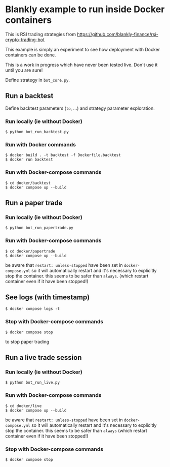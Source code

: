 # Blankly example to run inside Docker containers

This is RSI trading strategies from https://github.com/blankly-finance/rsi-crypto-trading-bot

This example is simply an experiment to see how deployment with Docker containers can be done.

This is a work in progress which have never been tested live.
Don't use it until you are sure!

Define strategy in `bot_core.py`.

## Run a backtest

Define backtest parameters (`to`, ...) and strategy parameter exploration.

### Run locally (ie without Docker)
```
$ python bot_run_backtest.py
```

### Run with Docker commands
```
$ docker build . -t backtest -f Dockerfile.backtest
$ docker run backtest
```

### Run with Docker-compose commands
```
$ cd docker/backtest
$ docker compose up --build
```

## Run a paper trade
### Run locally (ie without Docker)
```
$ python bot_run_papertrade.py
```

### Run with Docker-compose commands
```
$ cd docker/papertrade
$ docker compose up --build
```

be aware that `restart: unless-stopped` have been set in `docker-compose.yml` so it will automatically restart and it's necessary to explicitly stop the container.
this seems to be safer than `always`. (which restart container even if it have been stopped!)

## See logs (with timestamp)
```
$ docker compose logs -t
```

### Stop with Docker-compose commands
```
$ docker compose stop
```

to stop paper trading

## Run a live trade session
### Run locally (ie without Docker)
```
$ python bot_run_live.py
```

### Run with Docker-compose commands
```
$ cd docker/live
$ docker compose up --build
```

be aware that `restart: unless-stopped` have been set in `docker-compose.yml` so it will automatically restart and it's necessary to explicitly stop the container.
this seems to be safer than `always` (which restart container even if it have been stopped!)

### Stop with Docker-compose commands
```
$ docker compose stop
```
